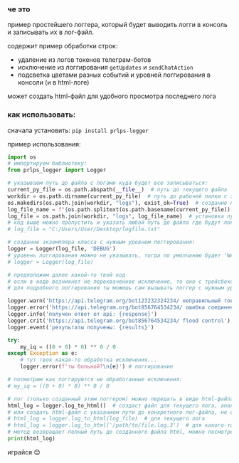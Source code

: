 ### че это
пример простейшего логгера, который будет выводить логги в консоль и записывать их в лог-файл.

содержит пример обработки строк:
    
- удаление из логов токенов телеграм-ботов
- исключение из логгирования `getUpdates` и `sendChatAction`
- подсветка цветами разных событий и уровней логгирования в консоли (и в html-логе)

может создать html-файл для удобного просмотра последнего лога

### как использовать:

сначала установить:  `pip install prlps-logger`

пример использования:

```python
import os
# импортируем библиотеку:
from prlps_logger import Logger

# указываем путь до файла с логами куда будет все записываться:
current_py_file = os.path.abspath(__file__)  # путь до текущего файла 
workdir = os.path.dirname(current_py_file)  # путь до рабочей папки с этим файлом
os.makedirs(os.path.join(workdir, "logs"), exist_ok=True)  # создание папки для логов
log_file_name = f"{os.path.splitext(os.path.basename(current_py_file))[0]}_{os.path.basename(os.path.dirname(current_py_file))}.log"  # создание имени для файла логов
log_file = os.path.join(workdir, "logs", log_file_name)  # установка пути до файла логов
# код выше можно пропустить и указать любой путь до файла где будут логи (создавать его не нужно):
# log_file = "C:/Users/User/Desktop/logfile.txt"

# создание экземпляра класса с нужным уровнем логгирования:
logger = Logger(log_file, 'DEBUG')
# уровень логгирования можно не указывать, тогда по умолчанию будет 'WARN':
# logger = Logger(log_file)

# предположим далее какой-то твой код
# если в коде возникнет не перехваченное исключение, то оно с трейсбеком будет записано в файл логов и выведено в консоль
# для подробного логгирования ты можешь сам вызывать логгер с нужным уровнем в необходимых участках кода:

logger.warn('https://api.telegram.org/bot123232324234/ неправильный токен!')
logger.error('https://api.telegram.org/bot856764534234/ ошибка соединенеия')
logger.info('получен ответ от api: {response}')
logger.crit('https://api.telegram.org/bot856764534234/ flood control')
logger.event('результаты получены: {results}')

try:
    my_iq = ((0 + 0) * 0) ** 0 / 0
except Exception as e:
    # тут твоя какая-то обработка исключения...
    logger.error(f'ты больной?\n{e}') # логгирование

# посмотрим как логгируются не обработанные исключения:
# my_iq = ((0 + 0) * 0) ** 0 / 0

# лог (только созданный этим логгером) можно передать в виде html-файла для удобного просмотра или вывода куда-то, например на страницу через fastapi и т.п.
html_log = logger.log_to_html()  # создаст файл для текущего лога, аналогично вызову logger.log_to_html(log_file)
# или создать html-файл с указанием пути до конкретного лог-файла, не обязательно текущего
# html_log = logger.log_to_html(log_file)  # для текущего лога
# html_log = logger.log_to_html('/path/to/file.log.3')  # для какого-то другого лог-файла, например после ротации логов
# метод возвращает полный путь до созданного файла html, можно посмотреть или потом что-то с этим сделать:
print(html_log)
```

играйся 😊
